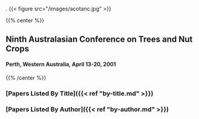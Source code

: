 .
{{< figure src="/images/acotanc.jpg" >}}

{{% center %}}

## Ninth Australasian Conference on Trees and Nut Crops

#### Perth, Western Australia, April 13-20, 2001

{{% /center %}}

### [Papers Listed By Title]({{< ref "by-title.md" >}})

### [Papers Listed By Author]({{< ref "by-author.md" >}})
